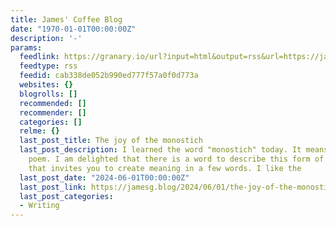 ```yaml
---
title: James' Coffee Blog
date: "1970-01-01T00:00:00Z"
description: '-'
params:
  feedlink: https://granary.io/url?input=html&output=rss&url=https://jamesg.blog/longform-feed/
  feedtype: rss
  feedid: cab338de052b990ed777f57a0f0d773a
  websites: {}
  blogrolls: []
  recommended: []
  recommender: []
  categories: []
  relme: {}
  last_post_title: The joy of the monostich
  last_post_description: I learned the word "monostich" today. It means a one-line
    poem. I am delighted that there is a word to describe this form of poetry, one
    that invites you to create meaning in a few words. I like the
  last_post_date: "2024-06-01T00:00:00Z"
  last_post_link: https://jamesg.blog/2024/06/01/the-joy-of-the-monostich/
  last_post_categories:
  - Writing
---
```

